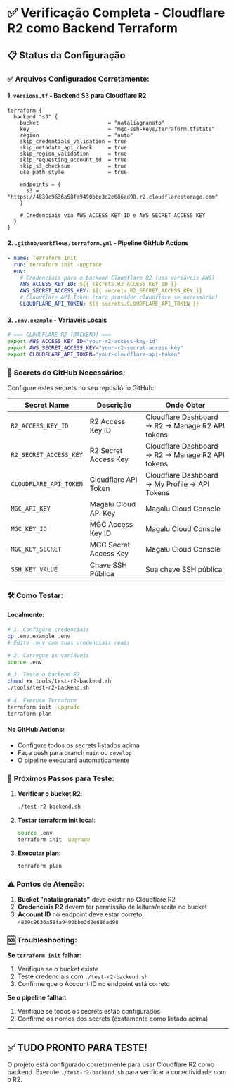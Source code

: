 # ✅ Verificação Completa - Cloudflare R2 como Backend Terraform

## 📋 Status da Configuração

### ✅ **Arquivos Configurados Corretamente:**

#### 1. `versions.tf` - Backend S3 para Cloudflare R2
```hcl
terraform {
  backend "s3" {
    bucket                      = "nataliagranato"
    key                         = "mgc-ssh-keys/terraform.tfstate"
    region                      = "auto"
    skip_credentials_validation = true
    skip_metadata_api_check     = true
    skip_region_validation      = true
    skip_requesting_account_id  = true
    skip_s3_checksum            = true
    use_path_style              = true

    endpoints = {
      s3 = "https://4839c9636a58fa9490bbe3d2e686ad98.r2.cloudflarestorage.com"
    }
    
    # Credenciais via AWS_ACCESS_KEY_ID e AWS_SECRET_ACCESS_KEY
  }
}
```

#### 2. `.github/workflows/terraform.yml` - Pipeline GitHub Actions
```yaml
- name: Terraform Init
  run: terraform init -upgrade
  env:
    # Credenciais para o backend Cloudflare R2 (usa variáveis AWS)
    AWS_ACCESS_KEY_ID: ${{ secrets.R2_ACCESS_KEY_ID }}
    AWS_SECRET_ACCESS_KEY: ${{ secrets.R2_SECRET_ACCESS_KEY }}
    # Cloudflare API Token (para provider cloudflare se necessário)
    CLOUDFLARE_API_TOKEN: ${{ secrets.CLOUDFLARE_API_TOKEN }}
```

#### 3. `.env.example` - Variáveis Locais
```bash
# === CLOUDFLARE R2 (BACKEND) ===
export AWS_ACCESS_KEY_ID="your-r2-access-key-id"
export AWS_SECRET_ACCESS_KEY="your-r2-secret-access-key"
export CLOUDFLARE_API_TOKEN="your-cloudflare-api-token"
```

### 🔧 **Secrets do GitHub Necessários:**

Configure estes secrets no seu repositório GitHub:

| Secret Name            | Descrição             | Onde Obter                                       |
| ---------------------- | --------------------- | ------------------------------------------------ |
| `R2_ACCESS_KEY_ID`     | R2 Access Key ID      | Cloudflare Dashboard → R2 → Manage R2 API tokens |
| `R2_SECRET_ACCESS_KEY` | R2 Secret Access Key  | Cloudflare Dashboard → R2 → Manage R2 API tokens |
| `CLOUDFLARE_API_TOKEN` | Cloudflare API Token  | Cloudflare Dashboard → My Profile → API Tokens   |
| `MGC_API_KEY`          | Magalu Cloud API Key  | Magalu Cloud Console                             |
| `MGC_KEY_ID`           | MGC Access Key ID     | Magalu Cloud Console                             |
| `MGC_KEY_SECRET`       | MGC Secret Access Key | Magalu Cloud Console                             |
| `SSH_KEY_VALUE`        | Chave SSH Pública     | Sua chave SSH pública                            |

### 🛠️ **Como Testar:**

#### Localmente:
```bash
# 1. Configure credenciais
cp .env.example .env
# Edite .env com suas credenciais reais

# 2. Carregue as variáveis
source .env

# 3. Teste o backend R2
chmod +x tools/test-r2-backend.sh
./tools/test-r2-backend.sh

# 4. Execute Terraform
terraform init -upgrade
terraform plan
```

#### No GitHub Actions:
- Configure todos os secrets listados acima
- Faça push para branch `main` ou `develop`
- O pipeline executará automaticamente

### 🎯 **Próximos Passos para Teste:**

1. **Verificar o bucket R2**:
   ```bash
   ./test-r2-backend.sh
   ```

2. **Testar terraform init local**:
   ```bash
   source .env
   terraform init -upgrade
   ```

3. **Executar plan**:
   ```bash
   terraform plan
   ```

### ⚠️ **Pontos de Atenção:**

1. **Bucket "nataliagranato"** deve existir no Cloudflare R2
2. **Credenciais R2** devem ter permissão de leitura/escrita no bucket
3. **Account ID** no endpoint deve estar correto: `4839c9636a58fa9490bbe3d2e686ad98`

### 🆘 **Troubleshooting:**

**Se `terraform init` falhar:**
1. Verifique se o bucket existe
2. Teste credenciais com `./test-r2-backend.sh`
3. Confirme que o Account ID no endpoint está correto

**Se o pipeline falhar:**
1. Verifique se todos os secrets estão configurados
2. Confirme os nomes dos secrets (exatamente como listado acima)

---

## ✅ **TUDO PRONTO PARA TESTE!**

O projeto está configurado corretamente para usar Cloudflare R2 como backend. 
Execute `./test-r2-backend.sh` para verificar a conectividade com o R2.
